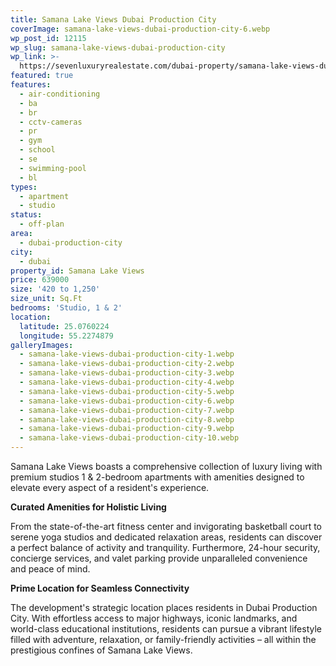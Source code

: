 ```yaml
---
title: Samana Lake Views Dubai Production City
coverImage: samana-lake-views-dubai-production-city-6.webp
wp_post_id: 12115
wp_slug: samana-lake-views-dubai-production-city
wp_link: >-
  https://sevenluxuryrealestate.com/dubai-property/samana-lake-views-dubai-production-city/
featured: true
features:
  - air-conditioning
  - ba
  - br
  - cctv-cameras
  - pr
  - gym
  - school
  - se
  - swimming-pool
  - bl
types:
  - apartment
  - studio
status:
  - off-plan
area:
  - dubai-production-city
city:
  - dubai
property_id: Samana Lake Views
price: 639000
size: '420 to 1,250'
size_unit: Sq.Ft
bedrooms: 'Studio, 1 & 2'
location:
  latitude: 25.0760224
  longitude: 55.2274879
galleryImages:
  - samana-lake-views-dubai-production-city-1.webp
  - samana-lake-views-dubai-production-city-2.webp
  - samana-lake-views-dubai-production-city-3.webp
  - samana-lake-views-dubai-production-city-4.webp
  - samana-lake-views-dubai-production-city-5.webp
  - samana-lake-views-dubai-production-city-6.webp
  - samana-lake-views-dubai-production-city-7.webp
  - samana-lake-views-dubai-production-city-8.webp
  - samana-lake-views-dubai-production-city-9.webp
  - samana-lake-views-dubai-production-city-10.webp
---
```


Samana Lake Views boasts a comprehensive collection of luxury living with premium studios 1 & 2-bedroom apartments with amenities designed to elevate every aspect of a resident's experience.

**Curated Amenities for Holistic Living**

From the state-of-the-art fitness center and invigorating basketball court to serene yoga studios and dedicated relaxation areas, residents can discover a perfect balance of activity and tranquility. Furthermore, 24-hour security, concierge services, and valet parking provide unparalleled convenience and peace of mind.

**Prime Location for Seamless Connectivity**

The development's strategic location places residents in Dubai Production City. With effortless access to major highways, iconic landmarks, and world-class educational institutions, residents can pursue a vibrant lifestyle filled with adventure, relaxation, or family-friendly activities – all within the prestigious confines of Samana Lake Views.

